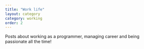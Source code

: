 ```yaml
---
title: "Work life"
layout: category
category: working
order: 2
---
```


Posts about working as a programmer, managing career and being passionate all the time!
